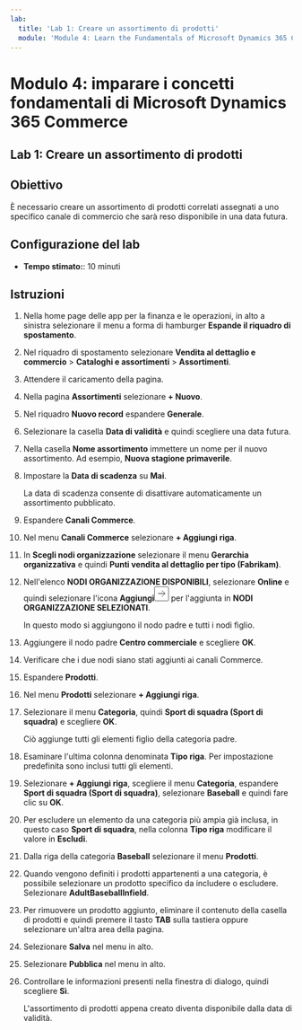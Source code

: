 ```yaml
---
lab:
  title: 'Lab 1: Creare un assortimento di prodotti'
  module: 'Module 4: Learn the Fundamentals of Microsoft Dynamics 365 Commerce'
---
```


# Modulo 4: imparare i concetti fondamentali di Microsoft Dynamics 365 Commerce

## Lab 1: Creare un assortimento di prodotti

## Obiettivo

È necessario creare un assortimento di prodotti correlati assegnati a uno specifico canale di commercio che sarà reso disponibile in una data futura. 

## Configurazione del lab

   - **Tempo stimato:**: 10 minuti

## Istruzioni

1.  Nella home page delle app per la finanza e le operazioni, in alto a sinistra selezionare il menu a forma di hamburger **Espande il riquadro di spostamento**.

2.  Nel riquadro di spostamento selezionare **Vendita al dettaglio e commercio** > **Cataloghi e assortimenti** > **Assortimenti**.

3.  Attendere il caricamento della pagina.

4.  Nella pagina **Assortimenti** selezionare **+ Nuovo**.

5.  Nel riquadro **Nuovo record** espandere **Generale**.

6.  Selezionare la casella **Data di validità** e quindi scegliere una data futura.

7.  Nella casella **Nome assortimento** immettere un nome per il nuovo assortimento. Ad esempio, **Nuova stagione primaverile**.

8.  Impostare la **Data di scadenza** su **Mai**.

    La data di scadenza consente di disattivare automaticamente un assortimento pubblicato.

9.  Espandere **Canali Commerce**.

10. Nel menu **Canali Commerce** selezionare **+ Aggiungi riga**.

11. In **Scegli nodi organizzazione** selezionare il menu **Gerarchia organizzativa** e quindi **Punti vendita al dettaglio per tipo (Fabrikam)**.

12. Nell'elenco **NODI ORGANIZZAZIONE DISPONIBILI**, selezionare **Online** e quindi selezionare l'icona **Aggiungi**![Immagine 15](./media/04-learn-the-fundamentals-of-dynamics-365-commerce-17.png) per l'aggiunta in **NODI ORGANIZZAZIONE SELEZIONATI**.

    In questo modo si aggiungono il nodo padre e tutti i nodi figlio.

13. Aggiungere il nodo padre **Centro commerciale** e scegliere **OK**.

14. Verificare che i due nodi siano stati aggiunti ai canali Commerce.

15. Espandere **Prodotti**.

16. Nel menu **Prodotti** selezionare **+ Aggiungi riga**.

17. Selezionare il menu **Categoria**, quindi **Sport di squadra (Sport di squadra)** e scegliere **OK**.

    Ciò aggiunge tutti gli elementi figlio della categoria padre.

18. Esaminare l'ultima colonna denominata **Tipo riga**. Per impostazione predefinita sono inclusi tutti gli elementi.

19. Selezionare **+ Aggiungi riga**, scegliere il menu **Categoria**, espandere **Sport di squadra (Sport di squadra)**, selezionare **Baseball** e quindi fare clic su **OK**.

20. Per escludere un elemento da una categoria più ampia già inclusa, in questo caso **Sport di squadra**, nella colonna **Tipo riga** modificare il valore in **Escludi**.

21. Dalla riga della categoria **Baseball** selezionare il menu **Prodotti**.

22. Quando vengono definiti i prodotti appartenenti a una categoria, è possibile selezionare un prodotto specifico da includere o escludere. Selezionare **AdultBaseballInfield**.

23. Per rimuovere un prodotto aggiunto, eliminare il contenuto della casella di prodotti e quindi premere il tasto **TAB** sulla tastiera oppure selezionare un'altra area della pagina.

24. Selezionare **Salva** nel menu in alto.

25. Selezionare **Pubblica** nel menu in alto.

26. Controllare le informazioni presenti nella finestra di dialogo, quindi scegliere **Sì**.

    L'assortimento di prodotti appena creato diventa disponibile dalla data di validità.

